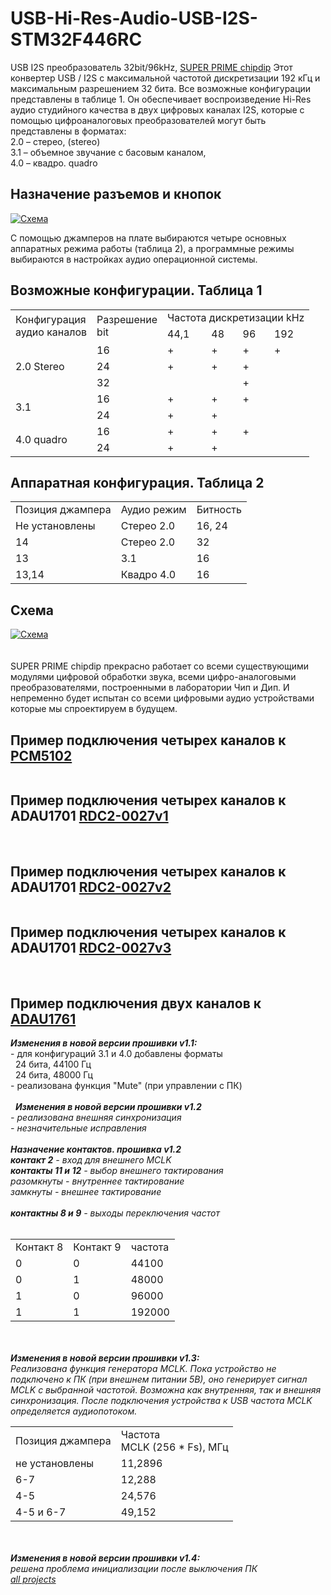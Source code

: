 # USB-Hi-Res-Audio-USB-I2S-STM32F446RC
USB I2S преобразователь 32bit/96kHz, <a class="link" href="https://www.chipdip.ru/product0/9000569733">SUPER PRIME chipdip</a>
Этот конвертер USB / I2S с максимальной частотой дискретизации 192 кГц и максимальным разрешением 32 бита. Все возможные конфигурации представлены в таблице 1. Он обеспечивает воспроизведение Hi-Res аудио студийного качества в двух цифровых каналах I2S, которые с помощью цифроаналоговых преобразователей могут быть представлены в форматах:<br/>
2.0 – стерео, (stereo) <br/>
3.1 – объемное звучание с басовым каналом,<br/>
4.0 – квадро. quadro<br/>
<h2>Назначение разъемов и кнопок</h2>

<p><a class="galery" href="https://static.chipdip.ru/lib/367/DOC004367901.jpg"><img alt="Схема" src="https://static.chipdip.ru/lib/367/DOC004367901.jpg" /></a></p>


С помощью джамперов на плате выбираются четыре основных аппаратных режима работы (таблица 2), а программные режимы выбираются в настройках аудио операционной системы.
<h2>Возможные конфигурации. Таблица 1</h2>

<table>
	<tbody>
		<tr>
			<td rowspan="2">Конфигурация<br />
			аудио каналов</td>
			<td rowspan="2">Разрешение<br />
			bit</td>
			<td colspan="4">Частота дискретизации kHz</td>
		</tr>
		<tr>
			<td>44,1</td>
			<td>48</td>
			<td>96</td>
			<td>192</td>
		</tr>
		<tr>
			<td rowspan="3">2.0 Stereo</td>
			<td>16</td>
			<td>+</td>
			<td>+</td>
			<td>+</td>
			<td>+</td>
		</tr>
		<tr>
			<td>24</td>
			<td>+</td>
			<td>+</td>
			<td>+</td>
			<td>&nbsp;</td>
		</tr>
		<tr>
			<td>32</td>
			<td>&nbsp;</td>
			<td>&nbsp;</td>
			<td>+</td>
			<td>&nbsp;</td>
		</tr>
		<tr>
			<td rowspan="2">3.1</td>
			<td>16</td>
			<td>+</td>
			<td>+</td>
			<td>+</td>
			<td>&nbsp;</td>
		</tr>
		<tr>
			<td>24</td>
			<td>+</td>
			<td>+</td>
			<td>&nbsp;</td>
			<td>&nbsp;</td>
		</tr>
		<tr>
			<td rowspan="2">4.0 quadro</td>
			<td>16</td>
			<td>+</td>
			<td>+</td>
			<td>+</td>
			<td>&nbsp;</td>
		</tr>
		<tr>
			<td>24</td>
			<td>+</td>
			<td>+</td>
			<td>&nbsp;</td>
			<td>&nbsp;</td>
		</tr>
	</tbody>
</table>
<h2>Аппаратная конфигурация. Таблица 2</h2>

<table>
	<tbody>
		<tr>
			<td>Позиция джампера</td>
			<td>Аудио режим</td>
			<td>Битность</td>
		</tr>
		<tr>
			<td>Не установлены</td>
			<td>Стерео 2.0</td>
			<td>16, 24</td>
		</tr>
		<tr>
			<td>14</td>
			<td>Стерео 2.0</td>
			<td>32</td>
		</tr>
		<tr>
			<td>13</td>
			<td>3.1</td>
			<td>16</td>
		</tr>
		<tr>
			<td>13,14</td>
			<td>Квадро 4.0</td>
			<td>16</td>
		</tr>
	</tbody>
</table>

<h2>Схема</h2>

<p><a class="galery" href="https://static.chipdip.ru/lib/367/DOC004367363.jpg"><img alt="Схема" src="https://static.chipdip.ru/lib/367/DOC004367362.jpg" /></a><br />
<br />
<br />
SUPER PRIME chipdip&nbsp;прекрасно работает со всеми&nbsp;существующими модулями цифровой обработки звука, всеми&nbsp;цифро-аналоговыми преобразователями,&nbsp;построенными в лаборатории Чип и Дип. И непременно будет испытан со всеми цифровыми аудио устройствами которые мы спроектируем в будущем.</p>

<h2>Пример подключения четырех каналов к <a class="link" href="/product/pcm5102a-audio-dac">PCM5102</a></h2>
<img alt="" src="https://static.chipdip.ru/lib/368/DOC004368189.jpg" />
<h2>Пример подключения четырех каналов к ADAU1701 <a class="link" href="/product/digital-signal-processors-rdc2-0027v1-2">RDC2-0027v1</a></h2>
<br />
<img alt="" src="https://static.chipdip.ru/lib/368/DOC004368408.jpg" />
<h2>Пример подключения четырех каналов к ADAU1701 <a class="link" href="/product/dsp-rdc2-0027v2-2">RDC2-0027v2</a></h2>
<img alt="" src="https://static.chipdip.ru/lib/368/DOC004368433.jpg" />
<h2>Пример подключения четырех каналов к ADAU1701 <a class="link" href="/product/rdc2-0027v3">RDC2-0027v3</a></h2>
<br />
<img alt="" src="https://static.chipdip.ru/lib/368/DOC004368191.jpg" />
<h2>Пример подключения&nbsp;двух каналов к <a class="link" href="/product/sigmadsp-adau1761">ADAU1761</a></h2>
<img alt="" src="https://static.chipdip.ru/lib/368/DOC004368434.jpg" /><br />
<em><strong>Изменения в новой версии прошивки v1.1:</strong></em><br />
- для конфигураций 3.1 и 4.0 добавлены форматы<br />
&nbsp; 24 бита, 44100 Гц<br />
&nbsp; 24 бита, 48000 Гц<br />
- реализована функция &quot;Mute&quot; (при управлении с ПК)<br />
<br />
<img alt="" src="https://static.chipdip.ru/lib/369/DOC004369719.jpg" /><br />
&nbsp;
<strong><em>Изменения в новой версии прошивки v1.2</strong><br />
- реализована внешняя синхронизация<br />
- незначительные исправления<br />
<br />
<strong>Назначение контактов. прошивка v1.2</strong><br />
<strong>контакт 2</strong> - вход для внешнего MCLK<br />
<strong><strong>контакты 11 и 12</strong></strong> - выбор внешнего тактирования<br />
разомкнуты - внутреннее тактирование<br />
замкнуты - внешнее тактирование<br />
<br />
<strong>контактны 8 и 9</strong> - выходы переключения частот<br />
&nbsp;
<table>
	<tbody>
		<tr>
			<td>Контакт 8</td>
			<td>Контакт 9</td>
			<td>частота</td>
		</tr>
		<tr>
			<td>0</td>
			<td>0</td>
			<td>44100</td>
		</tr>
		<tr>
			<td>0</td>
			<td>1</td>
			<td>48000</td>
		</tr>
		<tr>
			<td>1</td>
			<td>0</td>
			<td>96000</td>
		</tr>
		<tr>
			<td>1</td>
			<td>1</td>
			<td>192000</td>
		</tr>
	</tbody>
</table>
<br />
<img alt="" src="https://static.chipdip.ru/lib/422/DOC004422648.jpg" /><br />
<br />
<strong><em>Изменения в новой версии прошивки v1.3:</em></strong><br />
Реализована функция генератора MCLK. Пока устройство не подключено к ПК (при внешнем питании 5В), оно генерирует сигнал MCLK с выбранной частотой. Возможна как внутренняя, так и внешняя синхронизация. После подключения устройства к USB частота MCLK определяется аудиопотоком.
<table>
	<tbody>
		<tr>
			<td>Позиция джампера</td>
			<td>Частота<br />
			MCLK (256 * Fs), МГц</td>
		</tr>
		<tr>
			<td>не установлены</td>
			<td>11,2896</td>
		</tr>
		<tr>
			<td>6-7</td>
			<td>12,288</td>
		</tr>
		<tr>
			<td>4-5</td>
			<td>24,576</td>
		</tr>
		<tr>
			<td>4-5 и 6-7</td>
			<td>49,152</td>
		</tr>
	</tbody>
</table>
<br />
<br />
<strong><em>Изменения в новой версии прошивки v1.4:</em></strong><br />
решена проблема инициализации после выключения ПК
<br>
<a class="link" href="https://www.chipdip.ru/catalog/just-do-it">all projects</a>
